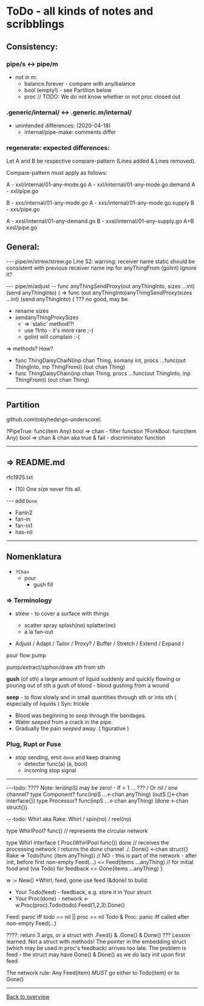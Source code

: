 # ToDo - all kinds of notes and scribblings

## Consistency:

### pipe/s <-> pipe/m
- not in m:
	- balance.forever - compare with any/balance
	- bool (empty!)	- see Partition below
	- proc	 // TODO: We do not know whether or not proc closed out

### .generic/internal/ <-> .generic.m/internal/
- unintended differences: (2020-04-18)
	- internal/pipe-make: comments differ 

### regenerate: expected differences:
Let A and B be respective compare-pattern (Lines added & Lines removed).

Compare-pattern must apply as follows:

A - xxl/internal/01-any-mode.go
A - xxl/internal/01-any-mode.go.demand
A - xxl/pipe.go

B - xxs/internal/01-any-mode.go
A - xxs/internal/01-any-mode.go.supply
B - xxs/pipe.go

A - xxsl/internal/01-any-demand.go
B - xxsl/internal/01-any-supply.go
A+B xxsl/pipe.go


## General: 

--- pipe/m/strew/strew.go
Line 52: warning: receiver name static should be consistent with previous receiver name inp for anyThingFrom (golint)
Ignore it?

--- pipe/m/adjust 
-- func anyThingSendProxy(out anyThingInto, sizes ...int) (send anyThingInto) {
=> func (out anyThingInto)anyThingSendProxy(sizes ...int) (send anyThingInto) {
??? no good, may be

- rename sizes
- sendanyThingProxySizes
  - => 'static' method!?!
  - use ?Into - it's more rare ;-)
  - golint will complain :-(

=> methods? How?
- func ThingDaisyChaiN(inp chan Thing, somany int, procs ...func(out ThingInto, inp ThingFrom)) (out chan Thing)
- func ThingDaisyChain(inp chan Thing, procs ...func(out ThingInto, inp ThingFrom)) (out chan Thing)

---
## Partition
github.com\tobyhede\go-underscore\

?PipeTrue: func(item Any) bool => chan - filter function
?ForkBool: func(item Any) bool => chan & chan aka true & fail - discriminator function

---
## => README.md
rfc1925.txt
- (10)  One size never fits all.

--- add `Done`
- FanIn2
- fan-in
- fan-in1
- has-nil

---
## Nomenklatura

- `?Chan`
  - pour
    - gush fill

### => Terminology

- strew - to cover a surface with things
  - scatter spray splash(no) splatter(no)
  - a la fan-out

- Adjust / Adapt / Tailor / Proxy? / Buffer / Stretch / Extend / Expand / 

pour flow pump 

pump/extract/siphon/draw sth from sth

**gush** (of sth)   a large amount of liquid suddenly and quickly flowing or pouring out of sth 
		a gush of blood - blood gushing from a wound 

**seep** - to flow slowly and in small quantities through sth or into sth ( especially of liquids )
Syn: trickle
- Blood was beginning to _seep_ through the bandages. 
- Water _seeped_ from a crack in the pipe. 
- Gradually the pain _seeped_ away. ( figurative )

### Plug, Rupt or Fuse
- stop sending, emit `done` and keep draining
  - detector func(a) (a, bool)
  - incoming stop signal

---
---todo: ????
Note: len(inpS) may be zero! - If > 1 ... ??? / Or nil / one channel?
type Component?	func(inpS ...<-chan anyThing) (outS []<-chan interface{})
type Processor?	func(inpS ...<-chan anyThing) (done <-chan struct{})

---todo: Whirl
aka Rake: Whirl / spin(no) / reel(no)

type WhirlPool? func() // represents the circular network

type Whirl interface {
	Proc(WhirlPool func()) done     // receives the processing network / returns the done channel
./.	Done() <-chan struct{}
Rake =>	Todo(func (item anyThing))	// NO - this is part of the network - after init, before first non-empty Feed(...)
<=	Feed(items ...anyThing)         // for initial food and (via Todo) for feedback
<=	Gone(items ...anyThing)
}


w := New() *Whirl, feed, gone
use feed (&done) to build:
- Your Todo(feed) - feedback, e.g. store it in Your struct
- Your Proc(done) - network
<-w.Proc(proc).Todo(todo).Feed(1,2,3).Done()

Feed:		panic iff todo == nil || proc == nil
Todo & Proc:	panic iff called after non-empty Feed(...)

????: return 3 args, or a struct with .Feed() & .Gone() & Done() ???
Lesson learned: Not a struct with methods! The pointer in the embedding struct (which may be used in proc's feedback) arrives too late.
The problem is feed - the struct may have Gone() & Done() as we do lazy init upon first feed

The network rule: Any Feed(item) *MUST* go either to Todo(item) or to Gone() 

---
[Back to overview](overview.md)